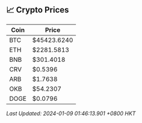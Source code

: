 ## 📈 Crypto Prices

| Coin | Price |
| ---- | ----- |
| BTC | $45423.6240 |
| ETH | $2281.5813 |
| BNB | $301.4018 |
| CRV | $0.5396 |
| ARB | $1.7638 |
| OKB | $54.2307 |
| DOGE | $0.0796 |

_Last Updated: 2024-01-09 01:46:13.901 +0800 HKT_
